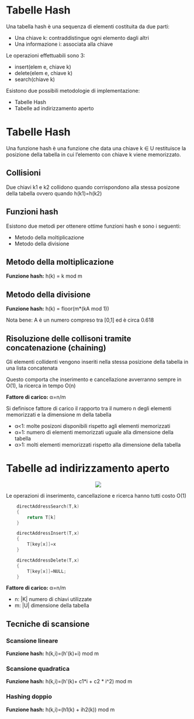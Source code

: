 # Tabelle Hash

Una tabella hash è una sequenza di elementi costituita da due parti:

* Una chiave k: contraddistingue ogni elemento dagli altri
* Una informazione i: associata alla chiave

Le operazioni effettuabili sono 3:

* insert(elem e, chiave k)
* delete(elem e, chiave k)
* search(chiave k)

Esistono due possibili metodologie di implementazione:

* Tabelle Hash
* Tabelle ad indirizzamento aperto


# Tabelle Hash

Una funzione hash è una funzione che data una chiave k ∈ U restituisce la posizione della tabella in cui l’elemento con chiave k viene memorizzato.

## Collisioni

Due chiavi k1 e k2 collidono quando corrispondono alla stessa posizone della tabella ovvero quando h(k1)=h(k2)

## Funzioni hash

Esistono due metodi per ottenere ottime funzioni hash e sono i seguenti:

* Metodo della moltiplicazione
* Metodo della divisione

## Metodo della moltiplicazione

**Funzione hash:** h(k) = k mod m

## Metodo della divisione

**Funzione hash:** h(k) = floor(m*(kA mod 1))

Nota bene: A è un numero compreso tra [0,1] ed è circa 0.618

## Risoluzione delle collisoni tramite concatenazione (chaining)

Gli elementi collidenti vengono inseriti nella stessa posizione della tabella in una lista concatenata

Questo comporta che inserimento e cancellazione avverranno sempre in O(1), la ricerca in tempo O(n)

**Fattore di carico:** α=n/m

Si definisce fattore di carico il rapporto tra il numero n degli elementi memorizzati e la dimensione m della tabella

* α<1: molte posizoni disponibili rispetto agli elementi memorizzati
* α=1: numero di elementi memorizzati uguale alla dimensione della tabella
* α>1: molti elementi memorizzati rispetto alla dimensione della tabella

# Tabelle ad indirizzamento aperto

<p align="center">
  <img src="https://encrypted-tbn0.gstatic.com/images?q=tbn:ANd9GcQGeNr_8YaU46uWUe9iXzSoXd-MGamr6Bcda980hgH7yn8NNOX8lr4srWxyliT__jfczWA&usqp=CAU">
</p>

Le operazioni di inserimento, cancellazione e ricerca hanno tutti costo O(1)

```c++
    directAddressSearch(T,k)
    {
        return T[k]
    }

    directAddressInsert(T,x)
    {
        T[key[x]]=x
    }

    directAddressDelete(T,x)
    {
        T[key[x]]=NULL;
    }
```

**Fattore di carico:** α=n/m

* n: |K| numero di chiavi utilizzate
* m: |U| dimensione della tabella

## Tecniche di scansione 

### Scansione lineare

**Funzione hash:** h(k,i)=(h'(k)+i) mod m

### Scansione quadratica

**Funzione hash:** h(k,i)=(h'(k)+ c1*i + c2 * i^2) mod m

### Hashing doppio

**Funzione hash:** h(k,i)=(h1(k) + ih2(k)) mod m

